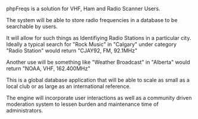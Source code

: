 phpFreqs is a solution for VHF, Ham and Radio Scanner Users.

The system will be able to store radio frequencies in a database to be searchable by users.

It will allow for such things as Identifiying Radio Stations in a particular city.
Ideally a typical search for "Rock Music" in "Calgary" under category "Radio Station" would return "CJAY92, FM, 92.1MHz"

Another use will be something like "Weather Broadcast" in "Alberta" would return "NOAA, VHF, 162.400MHz"

This is a global database application that will be able to scale as small as a local club or as large as an international reference.

The engine will incorporate user interactions as well as a community driven moderation system to lessen burden and maintenance time of administrators.